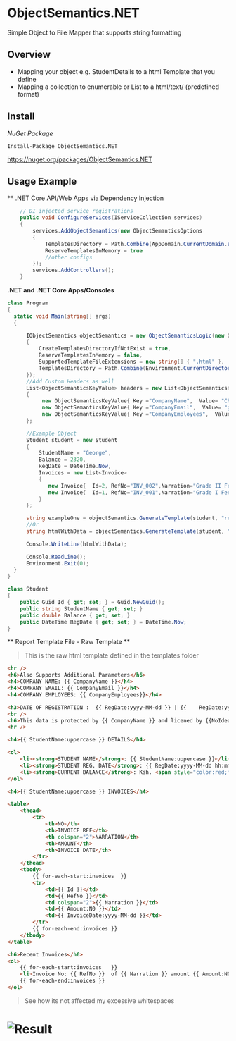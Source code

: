 # ObjectSemantics.NET
Simple Object to File Mapper that supports string formatting

## Overview

* Mapping your object e.g. StudentDetails to a html Template that you define
* Mapping a collection to enumerable or List to a html/text/ (predefined format)

## Install 

*NuGet Package*
```
Install-Package ObjectSemantics.NET
```
https://nuget.org/packages/ObjectSemantics.NET

## Usage Example
** .NET Core API/Web Apps via Dependency Injection
```cs
    // DI injected service registrations
    public void ConfigureServices(IServiceCollection services)
    {
        services.AddObjectSemantics(new ObjectSemanticsOptions
        {
            TemplatesDirectory = Path.Combine(AppDomain.CurrentDomain.BaseDirectory, "Templates"),
            ReserveTemplatesInMemory = true
            //other configs
        });
        services.AddControllers();
    }
```

**.NET and .NET Core Apps/Consoles**
```cs
class Program
{
  static void Main(string[] args)
  {

      IObjectSemantics objectSemantics = new ObjectSemanticsLogic(new ObjectSemanticsOptions
      {
          CreateTemplatesDirectoryIfNotExist = true,
          ReserveTemplatesInMemory = false,
          SupportedTemplateFileExtensions = new string[] { ".html" },
          TemplatesDirectory = Path.Combine(Environment.CurrentDirectory, "Samples")
      });
	  //Add Custom Headers as well
      List<ObjectSemanticsKeyValue> headers = new List<ObjectSemanticsKeyValue>
      {
           new ObjectSemanticsKeyValue{ Key ="CompanyName",  Value= "CRUDSOFT TECHNOLOGIES" },
           new ObjectSemanticsKeyValue{ Key ="CompanyEmail",  Value= "georgewainaina18@gmail.com" },
           new ObjectSemanticsKeyValue{ Key ="CompanyEmployees",  Value= 1289 },
      };

	  //Example Object
      Student student = new Student
      {
          StudentName = "George",
          Balance = 2320,
          RegDate = DateTime.Now,
          Invoices = new List<Invoice>
          {
             new Invoice{  Id=2, RefNo="INV_002",Narration="Grade II Fees Invoice", Amount=2000, InvoiceDate=DateTime.Now.Date.AddDays(-1) },
             new Invoice{  Id=1, RefNo="INV_001",Narration="Grade I Fees Invoice", Amount=320, InvoiceDate=DateTime.Now.Date.AddDays(-2) }
          }
      };

      string exampleOne = objectSemantics.GenerateTemplate(student, "record.html", headers);
	  //Or
      string htmlWithData = objectSemantics.GenerateTemplate(student, "recordWithChildren.html", headers);

      Console.WriteLine(htmlWithData);

      Console.ReadLine();
      Environment.Exit(0);
  }
}

class Student
{
    public Guid Id { get; set; } = Guid.NewGuid();
    public string StudentName { get; set; }
    public double Balance { get; set; }
    public DateTime RegDate { get; set; } = DateTime.Now;
}
```

** Report Template File - Raw Template **
> This is the raw html template defined in the templates folder
```html
<hr />
<h6>Also Supports Additional Parameters</h6>
<h4>COMPANY NAME: {{ CompanyName }}</h4>
<h4>COMPANY EMAIL: {{ CompanyEmail }}</h4>
<h4>COMPANY EMPLOYEES: {{ CompanyEmployees}}</h4>

<h3>DATE OF REGISTRATION :  {{ RegDate:yyyy-MM-dd }} | {{    RegDate:yyyy-MM-dd hh:mm    }} |  {{RegDate:hh tt    }} |  {{   RegDate:yyyy-dd hh:mm}}</h3>
<br />
<h6>This data is protected by {{ CompanyName }} and licened by {{NoIdeaPeople}}</h6>
<hr />

<h4>{{ StudentName:uppercase }} DETAILS</h4>

<ol>
    <li><strong>STUDENT NAME</strong>: {{ StudentName:uppercase }}</li>
    <li><strong>STUDENT REG. DATE</strong>: {{ RegDate:yyyy-MM-dd hh:mm tt }}</li>
    <li><strong>CURRENT BALANCE</strong>: Ksh. <span style="color:red;font-weight:bold;font-size:17px">{{ Balance:N2 }}</span> </li>
</ol>

<h4>{{ StudentName:uppercase }} INVOICES</h4>

<table>
    <thead>
        <tr>
            <th>NO</th>
            <th>INVOICE REF</th>
            <th colspan="2">NARRATION</th>
            <th>AMOUNT</th>
            <th>INVOICE DATE</th>
        </tr>
    </thead>
    <tbody>
        {{ for-each-start:invoices  }}
        <tr>
            <td>{{ Id }}</td>
            <td>{{ RefNo }}</td>
            <td colspan="2">{{ Narration }}</td>
            <td>{{ Amount:N0 }}</td>
            <td>{{ InvoiceDate:yyyy-MM-dd }}</td>
        </tr>
        {{ for-each-end:invoices }}
    </tbody>
</table>

<h6>Recent Invoices</h6>
<ol>
    {{ for-each-start:invoices   }}
    <li>Invoice No: {{ RefNo }}  of {{ Narration }} amount {{ Amount:N0 }} </li>
    {{ for-each-end:invoices }}
</ol>
```

> See how its not affected my excessive whitespaces
# ![Result](https://github.com/swagfin/ObjectSemantics.NET/blob/592e6404783b21dfab60dcc8087b0c23a5ce2b71/Screenshots/results-example.png)